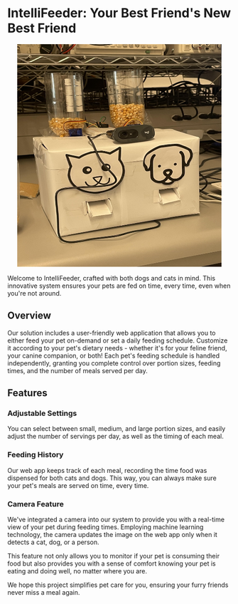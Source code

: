 # IntelliFeeder: Your Best Friend's New Best Friend

<p align="center">
  <img width="460" height="500" src="https://github.com/afahimi/IntelliFeeder/blob/main/IntelliFeeder.jpg">
</p>

Welcome to IntelliFeeder, crafted with both dogs and cats in mind. This innovative system ensures your pets are fed on time, every time, even when you're not around.

## Overview

Our solution includes a user-friendly web application that allows you to either feed your pet on-demand or set a daily feeding schedule. Customize it according to your pet's dietary needs - whether it's for your feline friend, your canine companion, or both! Each pet's feeding schedule is handled independently, granting you complete control over portion sizes, feeding times, and the number of meals served per day.

## Features

### Adjustable Settings

You can select between small, medium, and large portion sizes, and easily adjust the number of servings per day, as well as the timing of each meal.

### Feeding History

Our web app keeps track of each meal, recording the time food was dispensed for both cats and dogs. This way, you can always make sure your pet's meals are served on time, every time.

### Camera Feature

We've integrated a camera into our system to provide you with a real-time view of your pet during feeding times. Employing machine learning technology, the camera updates the image on the web app only when it detects a cat, dog, or a person.

This feature not only allows you to monitor if your pet is consuming their food but also provides you with a sense of comfort knowing your pet is eating and doing well, no matter where you are.

We hope this project simplifies pet care for you, ensuring your furry friends never miss a meal again.
